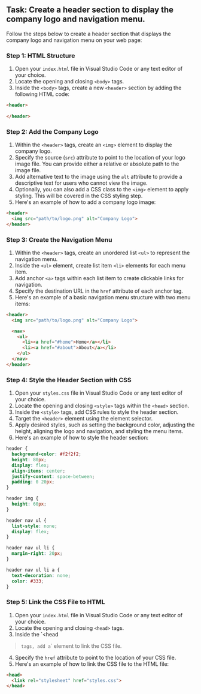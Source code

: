 

## Task: Create a header section to display the company logo and navigation menu.

Follow the steps below to create a header section that displays the company logo and navigation menu on your web page:

### Step 1: HTML Structure

1. Open your `index.html` file in Visual Studio Code or any text editor of your choice.
2. Locate the opening and closing `<body>` tags.
3. Inside the `<body>` tags, create a new `<header>` section by adding the following HTML code:

```html
<header>
  
</header>
```

### Step 2: Add the Company Logo

1. Within the `<header>` tags, create an `<img>` element to display the company logo.
2. Specify the source (`src`) attribute to point to the location of your logo image file. You can provide either a relative or absolute path to the image file.
3. Add alternative text to the image using the `alt` attribute to provide a descriptive text for users who cannot view the image.
4. Optionally, you can also add a CSS class to the `<img>` element to apply styling. This will be covered in the CSS styling step.
5. Here's an example of how to add a company logo image:

```html
<header>
  <img src="path/to/logo.png" alt="Company Logo">
</header>
```

### Step 3: Create the Navigation Menu

1. Within the `<header>` tags, create an unordered list `<ul>` to represent the navigation menu.
2. Inside the `<ul>` element, create list item `<li>` elements for each menu item.
3. Add anchor `<a>` tags within each list item to create clickable links for navigation.
4. Specify the destination URL in the `href` attribute of each anchor tag.
5. Here's an example of a basic navigation menu structure with two menu items:

```html
<header>
  <img src="path/to/logo.png" alt="Company Logo">

  <nav>
    <ul>
      <li><a href="#home">Home</a></li>
      <li><a href="#about">About</a></li>
    </ul>
  </nav>
</header>
```

### Step 4: Style the Header Section with CSS

1. Open your `styles.css` file in Visual Studio Code or any text editor of your choice.
2. Locate the opening and closing `<style>` tags within the `<head>` section.
3. Inside the `<style>` tags, add CSS rules to style the header section.
4. Target the `<header>` element using the element selector.
5. Apply desired styles, such as setting the background color, adjusting the height, aligning the logo and navigation, and styling the menu items.
6. Here's an example of how to style the header section:

```css
header {
  background-color: #f2f2f2;
  height: 80px;
  display: flex;
  align-items: center;
  justify-content: space-between;
  padding: 0 20px;
}

header img {
  height: 60px;
}

header nav ul {
  list-style: none;
  display: flex;
}

header nav ul li {
  margin-right: 20px;
}

header nav ul li a {
  text-decoration: none;
  color: #333;
}
```

### Step 5: Link the CSS File to HTML

1. Open your `index.html` file in Visual Studio Code or any text editor of your choice.
2. Locate the opening and closing `<head>` tags.
3. Inside the `<head

>` tags, add a `<link>` element to link the CSS file.
4. Specify the `href` attribute to point to the location of your CSS file.
5. Here's an example of how to link the CSS file to the HTML file:

```html
<head>
  <link rel="stylesheet" href="styles.css">
</head>
```

